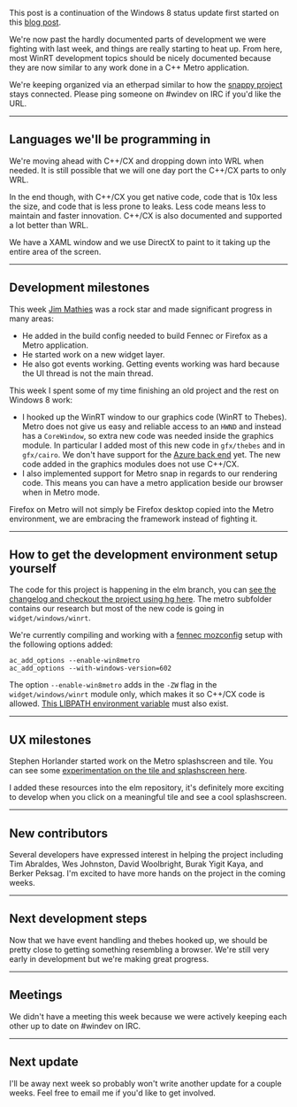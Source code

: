 This post is a continuation of the Windows 8 status update first started on this [blog post][0].

We're now past the hardly documented parts of development we were fighting with last week, and things are really starting to heat up.
From here, most WinRT development topics should be nicely documented because they are now similar to any work done in a C++ Metro application.

We're keeping organized via an etherpad similar to how the [snappy project][5] stays connected.
Please ping someone on #windev on IRC if you'd like the URL.

---

## Languages we'll be programming in

We're moving ahead with C++/CX and dropping down into WRL when needed.
It is still possible that we will one day port the C++/CX parts to only WRL.

In the end though, with C++/CX you get native code, code that is 10x less the size, and code that is less prone to leaks.
Less code means less to maintain and faster innovation.
C++/CX is also documented and supported a lot better than WRL.

We have a XAML window and we use DirectX to paint to it taking up the entire area of the screen.

---

## Development milestones

This week [Jim Mathies][jimm] was a rock star and made significant progress in many areas:

- He added in the build config needed to build Fennec or Firefox as a Metro application.
- He started work on a new widget layer.
- He also got events working.
Getting events working was hard because the UI thread is not the main thread.

This week I spent some of my time finishing an old project and the rest on Windows 8 work:

- I hooked up the WinRT window to our graphics code (WinRT to Thebes).
Metro does not give us easy and reliable access to an `HWND` and instead has a `CoreWindow`, so extra new code was needed inside the graphics module.
In particular I added most of this new code in `gfx/thebes` and in `gfx/cairo`.  We don't have support for the [Azure back end][4] yet. The new code added in the graphics modules does not use C++/CX.
- I also implemented support for Metro snap in regards to our rendering code.  This means you can have a metro application beside our browser when in Metro mode.

Firefox on Metro will not simply be Firefox desktop copied into the Metro environment, we are embracing the framework instead of fighting it.

---

## How to get the development environment setup yourself

The code for this project is happening in the elm branch, you can [see the changelog and checkout the project using hg here][2].  The metro subfolder contains our research but most of the new code is going in `widget/windows/winrt`.

We're currently compiling and working with a [fennec mozconfig][6] setup with the following options added:

    ac_add_options --enable-win8metro
    ac_add_options --with-windows-version=602

The option `--enable-win8metro` adds in the `-ZW` flag in the `widget/windows/winrt` module only, which makes it so C++/CX code is allowed.
[This LIBPATH environment variable][1] must also exist.

---

## UX milestones

Stephen Horlander started work on the Metro splashscreen and tile.
You can see some [experimentation on the tile and splashscreen here][735008].

I added these resources into the elm repository, it's definitely more exciting to develop when you click on a meaningful tile and see a cool splashscreen.

---

## New contributors

Several developers have expressed interest in helping the project including Tim Abraldes, Wes Johnston, David Woolbright, Burak Yigit Kaya, and Berker Peksag.
I'm excited to have more hands on the project in the coming weeks.

---

## Next development steps

Now that we have event handling and thebes hooked up, we should be pretty close to getting something resembling a browser.
We're still very early in development but we're making great progress.

---

## Meetings

We didn't have a meeting this week because we were actively keeping each other up to date on #windev on IRC.

---

## Next update

I'll be away next week so probably won't write another update for a couple weeks.
Feel free to email me if you'd like to get involved.

[0]: https://brianbondy.com/blog/id/129/firefox-metro-development-begins-status-update
[1]: https://bugzilla.mozilla.org/show_bug.cgi?id=732518#c25
[2]: http://hg.mozilla.org/projects/elm
[735008]: https://bugzilla.mozilla.org/show_bug.cgi?id=735008
[4]: http://blog.mozilla.com/joe/2011/04/26/introducing-the-azure-project/
[5]: https://wiki.mozilla.org/Performance/Snappy
[6]: https://wiki.mozilla.org/Mobile/Build/Fennec
[jimm]: http://www.mathies.com/weblog/
